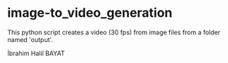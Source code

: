 # image-to_video_generation
This python script creates a video (30 fps) from image files from a folder named 'output'.

İbrahim Halil BAYAT
